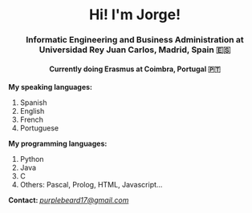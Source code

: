 <h1 align="center"> Hi! I'm Jorge! </h1>

<h3 align="center"> Informatic Engineering and Business Administration at Universidad Rey Juan Carlos, Madrid, Spain 🇪🇸</h3>
<h4 align="center"> Currently doing Erasmus at Coimbra, Portugal 🇵🇹</h4>


<p>
  <b>My speaking languages: </b>
  <ol> 
    <li> Spanish </li>
    <li> English </li>
    <li> French </li>
    <li> Portuguese </li>
  </ol>
  
  <b> My programming languages: </b>
  <ol>
  <li> Python </li>
  <li> Java </li>
  <li> C </li>
  <li> Others: Pascal, Prolog, HTML, Javascript... </li>
  </ol>
 
  <b> Contact: </b>
  <i> purplebeard17@gmail.com </i>
